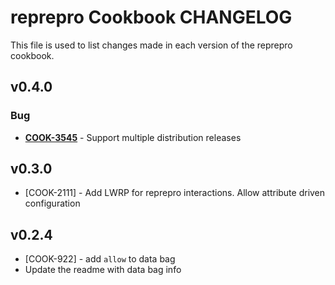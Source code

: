 reprepro Cookbook CHANGELOG
===========================
This file is used to list changes made in each version of the reprepro cookbook.


v0.4.0
------
### Bug
- **[COOK-3545](https://tickets.opscode.com/browse/COOK-3545)** - Support multiple distribution releases


v0.3.0
------
* [COOK-2111] - Add LWRP for reprepro interactions. Allow attribute driven configuration

v0.2.4
------
* [COOK-922] - add `allow` to data bag
* Update the readme with data bag info
